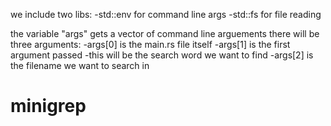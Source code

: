we include two libs:
    -std::env for command line args
    -std::fs for file reading

the variable "args" gets a vector of command line arguements
    there will be three arguments:
    -args[0] is the main.rs file itself
    -args[1] is the first argument passed
        -this will be the search word we want to find
    -args[2] is the filename we want to search in
# minigrep
